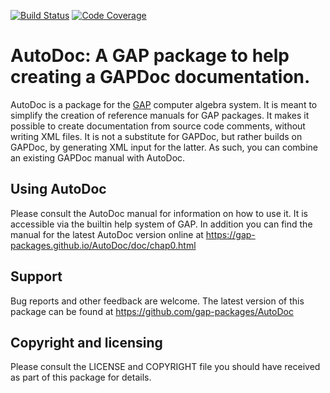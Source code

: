 [![Build Status](https://travis-ci.org/gap-packages/AutoDoc.svg?branch=master)](https://travis-ci.org/gap-packages/AutoDoc)
[![Code Coverage](https://codecov.io/github/gap-packages/AutoDoc/coverage.svg?branch=master&token=)](https://codecov.io/gh/gap-packages/AutoDoc)

# AutoDoc: A GAP package to help creating a GAPDoc documentation.

AutoDoc is a package for the [GAP](https://www.gap-system.org) computer
algebra system. It is meant to simplify the creation of reference manuals for
GAP packages. It makes it possible to create documentation from source code
comments, without writing XML files. It is not a substitute for GAPDoc, but
rather builds on GAPDoc, by generating XML input for the latter. As such, you
can combine an existing GAPDoc manual with AutoDoc.


## Using AutoDoc

Please consult the AutoDoc manual for information on how to use it. It is
accessible via the builtin help system of GAP. In addition you can find the
manual for the latest AutoDoc version online at
  <https://gap-packages.github.io/AutoDoc/doc/chap0.html>


## Support

Bug reports and other feedback are welcome. The latest version of this
package can be found at
  <https://github.com/gap-packages/AutoDoc>


## Copyright and licensing

Please consult the LICENSE and COPYRIGHT file you should have received as part
of this package for details.
